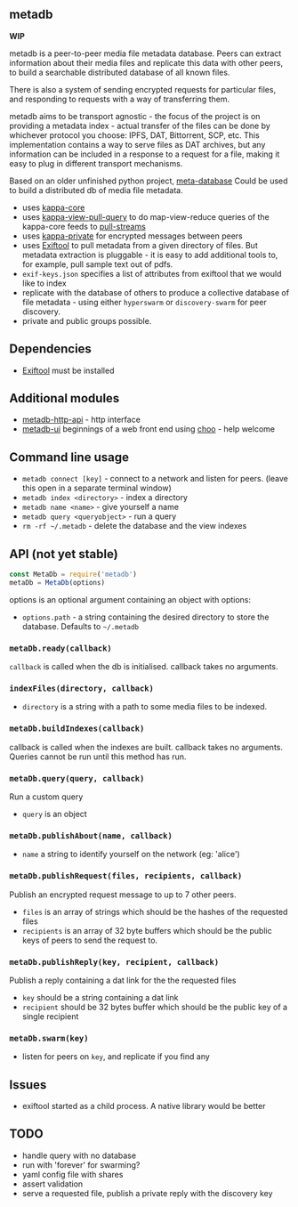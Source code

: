 ## metadb

**WIP**

metadb is a peer-to-peer media file metadata database. Peers can extract information about their media files and replicate this data with other peers, to build a searchable distributed database of all known files.

There is also a system of sending encrypted requests for particular files, and responding to requests with a way of transferring them.

metadb aims to be transport agnostic - the focus of the project is on providing a metadata index - actual transfer of the files can be done by whichever protocol you choose: IPFS, DAT, Bittorrent, SCP, etc. This implementation contains a way to serve files as DAT archives, but any information can be included in a response to a request for a file, making it easy to plug in different transport mechanisms.

Based on an older unfinished python project, [meta-database](https://github.com/ameba23/meta-database)
Could be used to build a distributed db of media file metadata. 

- uses [kappa-core](https://github.com/kappa-db/kappa-core)
- uses [kappa-view-pull-query](https://www.npmjs.com/package/kappa-view-pull-query) to do map-view-reduce queries of the kappa-core feeds to [pull-streams](https://pull-stream.github.io/)
- uses [kappa-private](https://ledger-git.dyne.org/CoBox/kappa-private) for encrypted messages between peers
- uses [Exiftool](https://www.sno.phy.queensu.ca/~phil/exiftool/) to pull metadata from a given directory of files.  But metadata extraction is pluggable - it is easy to add additional tools to, for example, pull sample text out of pdfs.
- `exif-keys.json` specifies a list of attributes from exiftool that we would like to index
- replicate with the database of others to produce a collective database of file metadata - using either `hyperswarm` or `discovery-swarm` for peer discovery.
- private and public groups possible.

## Dependencies

- [Exiftool](https://www.sno.phy.queensu.ca/~phil/exiftool/) must be installed

## Additional modules

- [metadb-http-api](https://github.com/ameba23/metadb-http-api) - http interface
- [metadb-ui](https://github.com/ameba23/metadb-ui) beginnings of a web front end using [choo](https://choo.io/) - help welcome

## Command line usage

- `metadb connect [key]` - connect to a network and listen for peers. (leave this open in a separate terminal window)
- `metadb index <directory>` - index a directory
- `metadb name <name>` - give yourself a name
- `metadb query <queryobject>`  - run a query
- `rm -rf ~/.metadb` - delete the database and the view indexes

## API (not yet stable)

```js
const MetaDb = require('metadb')
metaDb = MetaDb(options)
```
options is an optional argument containing an object with options:
- `options.path` - a string containing the desired directory to store the database. Defaults to `~/.metadb`

### `metaDb.ready(callback)`

`callback` is called when the db is initialised. callback takes no arguments.

### `indexFiles(directory, callback)`

- `directory` is a string with a path to some media files to be indexed.

### `metaDb.buildIndexes(callback)`

callback is called when the indexes are built. callback takes no arguments. Queries cannot be run until this method has run.

### `metaDb.query(query, callback)`

Run a custom query
- `query` is an object

### `metaDb.publishAbout(name, callback)`

- `name` a string to identify yourself on the network (eg: 'alice')

### `metaDb.publishRequest(files, recipients, callback)`

Publish an encrypted request message to up to 7 other peers. 
- `files` is an array of strings which should be the hashes of the requested files
- `recipients` is an array of 32 byte buffers which should be the public keys of peers to send the request to.

### `metaDb.publishReply(key, recipient, callback)`

Publish a reply containing a dat link for the the requested files
- `key` should be a string containing a dat link
- `recipient` should be 32 bytes buffer which should be the public key of a single recipient

### `metaDb.swarm(key)`

- listen for peers on `key`, and replicate if you find any

## Issues

- exiftool started as a child process.  A native library would be better

## TODO

- handle query with no database
- run with 'forever' for swarming?
- yaml config file with shares
- assert validation
- serve a requested file, publish a private reply with the discovery key 
